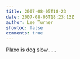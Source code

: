 ```yaml
---
title: 2007-08-05T18-23
date: 2007-08-05T18:23:13Z
author: Lee Turner
showtoc: false
comments: true
---
```


Plaxo is dog slow......

